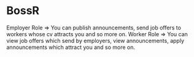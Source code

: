 # BossR
Employer Role => You can publish announcements, send job offers to workers whose cv attracts you and so more on. Worker Role => You can view job offers which send by employers, view announcements, apply announcements which attract you and so more on. 
